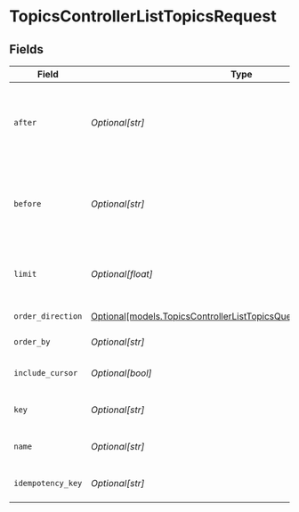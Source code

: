 # TopicsControllerListTopicsRequest


## Fields

| Field                                                                                                                                  | Type                                                                                                                                   | Required                                                                                                                               | Description                                                                                                                            |
| -------------------------------------------------------------------------------------------------------------------------------------- | -------------------------------------------------------------------------------------------------------------------------------------- | -------------------------------------------------------------------------------------------------------------------------------------- | -------------------------------------------------------------------------------------------------------------------------------------- |
| `after`                                                                                                                                | *Optional[str]*                                                                                                                        | :heavy_minus_sign:                                                                                                                     | Cursor for pagination indicating the starting point after which to fetch results.                                                      |
| `before`                                                                                                                               | *Optional[str]*                                                                                                                        | :heavy_minus_sign:                                                                                                                     | Cursor for pagination indicating the ending point before which to fetch results.                                                       |
| `limit`                                                                                                                                | *Optional[float]*                                                                                                                      | :heavy_minus_sign:                                                                                                                     | Limit the number of items to return (max 100)                                                                                          |
| `order_direction`                                                                                                                      | [Optional[models.TopicsControllerListTopicsQueryParamOrderDirection]](../models/topicscontrollerlisttopicsqueryparamorderdirection.md) | :heavy_minus_sign:                                                                                                                     | Direction of sorting                                                                                                                   |
| `order_by`                                                                                                                             | *Optional[str]*                                                                                                                        | :heavy_minus_sign:                                                                                                                     | Field to order by                                                                                                                      |
| `include_cursor`                                                                                                                       | *Optional[bool]*                                                                                                                       | :heavy_minus_sign:                                                                                                                     | Include cursor item in response                                                                                                        |
| `key`                                                                                                                                  | *Optional[str]*                                                                                                                        | :heavy_minus_sign:                                                                                                                     | Key of the topic to filter results.                                                                                                    |
| `name`                                                                                                                                 | *Optional[str]*                                                                                                                        | :heavy_minus_sign:                                                                                                                     | Name of the topic to filter results.                                                                                                   |
| `idempotency_key`                                                                                                                      | *Optional[str]*                                                                                                                        | :heavy_minus_sign:                                                                                                                     | A header for idempotency purposes                                                                                                      |